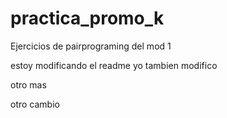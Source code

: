# practica_promo_k
Ejercicios de pairprograming del mod 1

estoy modificando el readme
yo tambien modifico

otro mas

otro cambio
